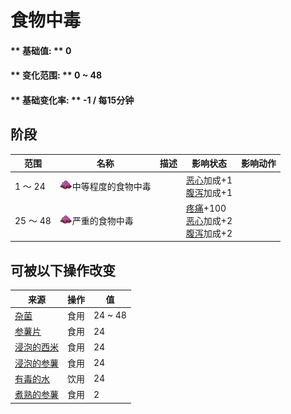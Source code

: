 # 食物中毒  
>   
  
#### ** 基础值: ** 0   
#### ** 变化范围: ** 0 ~ 48  
#### ** 基础变化率: ** -1 / 每15分钟  
## 阶段  
范围  |  名称  |  描述  |  影响状态  |  影响动作  
----  |  ----  |  ----  |  ----  |  ----  
1 ～ 24  |  <img decoding="async" src="Sprite/YamJam.png" href="a.md" style="max-width:20px;max-height:20px;">中等程度的食物中毒  |    |  [恶心](Nausea.md)加成+1<br>[腹泻](Diarrhoea.md)加成+1  |    
25 ～ 48  |  <img decoding="async" src="Sprite/YamJam.png" href="a.md" style="max-width:20px;max-height:20px;">严重的食物中毒  |    |  [疼痛](Pain.md)+100<br>[恶心](Nausea.md)加成+2<br>[腹泻](Diarrhoea.md)加成+2  |    
## 可被以下操作改变  
来源  |  操作  |  值  
----  |  ----  |  ----  
[杂菌](AssortedMushrooms.md)  |  食用  |  24 ~ 48  
[参薯片](YamCut.md)  |  食用  |  24  
[浸泡的西米](LQ_SoakedSago.md)  |  食用  |  24  
[浸泡的参薯](LQ_SoakedYam.md)  |  食用  |  24  
[有毒的水](LQ_WaterToxic.md)  |  饮用  |  24  
[煮熟的参薯](YamBoiled.md)  |  食用  |  2  


<script>document.title="食物中毒 - 卡牌生存百科 Card Survival Wiki";</script>